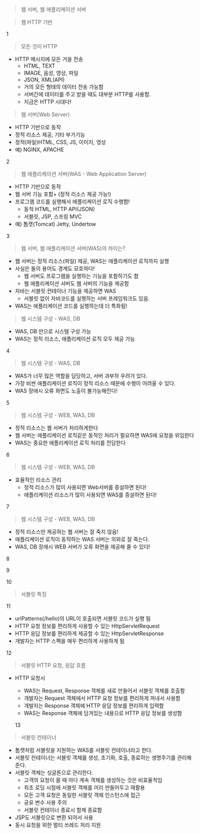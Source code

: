 > 웹 서버, 웹 애플리케이션 서버

> 웹 HTTP 기반

   1

> 모든 것이 HTTP
- HTTP 메시지에 모든 거을 전송
   - HTML, TEXT
   - IMAGE, 음성, 영상, 파일
   - JSON, XML(API)
   - 거의 모든 형태의 데이터 전송 가능함
   - 서버간에 데이터를 주고 받을 때도 대부분 HTTP를 사용함.
   - 지금은 HTTP 시대다!

> 웹 서버(Web Server)
   - HTTP 기반으로 동작
   - 정적 리소스 제공, 기타 부가기능
   - 정적(파일)HTML, CSS, JS, 이미지, 영상
   - 예) NGINX, APACHE
   
   2

> 웹 애플리케이션 서버(WAS - Web Application Server)
   - HTTP 기반으로 동작
   - 웹 서버 기능 포함+ (정적 리소스 제공 가능!)
   - 프로그램 코드를 실행해서 애플리케이션 로직 수행함!
      - 동적 HTML, HTTP API(JSON)
      - 서블릿, JSP, 스프링 MVC
   - 예) 톰캣(Tomcat) Jetty, Undertow

   3

> 웹 서버, 웹 애플리케이션 서버(WAS)의 차이는?
   - 웹 서버는 정적 리소스(파일) 제공, WAS는 애플리케이션 로직까지 실행
   - 사실은 둘의 용어도 경계도 모호하다!
      - 웹 서버도 프로그램을 실행하는 기능을 포함하기도 함
      - 웹 애플리케이션 서버도 웹 서버의 기능을 제공함
   - 자바는 서블릿 컨테이너 기능을 제공하면 WAS
      - 서블릿 없이 자바코드를 실행하는 서버 프레임워크도 있음.
   - WAS는 애플리케이션 코드를 실행하는데 더 특화됨!

> 웹 시스템 구성 - WAS, DB
   - WAS, DB 만으로 시스템 구성 가능
   - WAS는 정적 리소스, 애플리케이션 로직 모두 제공 가능

   4

> 웹 시스템 구성 - WAS, DB
   - WAS가 너무 많은 역할을 담당하고, 서버 과부하 우려가 있다.
   - 가장 비싼 애플리케이션 로직이 정적 리소스 때문에 수행이 어려울 수 있다.
   - WAS 장애시 오류 화면도 노출이 불가능해진다!

   5

> 웹 시스템 구성 - WEB, WAS, DB
   - 정적 리소스는 웹 서버가 처리하게한다
   - 웹 서버는 애플리케이션 로직같은 동적인 처리가 필요하면 WAS에 요청을 위임한다
   - WAS는 중요한 애플리케이션 로직 처리를 전담한다

   6

> 웹 시스템 구성 - WEB, WAS, DB
   - 효율적인 리소스 관리
      - 정적 리소스가 많이 사용되면 Web서버를 증설하면 된다!
      - 애플리케이션 리소스가 많이 사용되면 WAS를 증설하면 된다!

   7

> 웹 시스템 구성 - WEB, WAS, DB
   - 정적 리소스만 제공하는 웹 서버는 잘 죽지 않음!
   - 애플리케이션 로직이 동작하는 WAS 서버는 의외로 잘 죽는다.
   - WAS, DB 장애시 WEB 서버가 오류 화면을 제공해 줄 수 있다!

   8

   9

   10

> 서블릿 특징
   
   11

   - urlPatterns(/hello)의 URL이 호출되면 서블릿 코드가 실행 됨
   - HTTP 요청 정보를 편리하게 사용할 수 있는 HttpServletRequest
   - HTTP 응답 정보를 편리하게 제공할 수 있는 HttpServletResponse
   - 개발자는 HTTP 스펙을 매우 편리하게 사용하게 됨

   12

> 서블릿 HTTP 요청, 응답 흐름
- HTTP 요청시
   - WAS는 Request, Response 객체를 새로 만들어서 서블릿 객체를 호출함
   - 개발자는 Request 객체에서 HTTP 요청 정보를 편리하게 꺼내서 사용함
   - 개발자는 Response 객체에 HTTP 응답 정보를 편리하게 입력함
   - WAS는 Response 객체에 담겨있는 내용으로 HTTP 응답 정보를 생성함

   13

> 서블릿 컨테이너
   - 톰캣처럼 서블릿을 지원하는 WAS를 서블릿 컨테이너라고 한다.
   - 서블릿 컨테이너는 서블릿 객체를 생성, 초기화, 호출, 종료하는 생명주기를 관리해준다.
   - 서블릿 객체는 싱글톤으로 관리한다.
      - 고객의 요청이 올 때 마다 계속 객체를 생성하는 것은 비효율적임
      - 최초 로딩 시점에 서블릿 객체를 미리 만들어두고 재활용
      - 모든 고객 요청은 동일한 서블릿 객체 인스턴스에 접근
      - 공유 변수 사용 주의
      - 서블릿 컨테이너 종료시 함께 종료함
   - JSP도 서블릿으로 변환 되어서 사용
   - 동시 요청을 위한 멀티 쓰레드 처리 지원